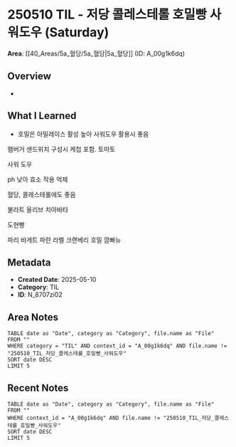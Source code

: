 # 250510 TIL - 저당 콜레스테롤 호밀빵 사워도우 (Saturday)

**Area**: [[40_Areas/5a_혈당/5a_혈당|5a_혈당]] (ID: A_00g1k6dq)


## Overview
-
## What I Learned
- 호밀은 아밀레이스 활성 높아 사워도우 활용시 좋음

  

햄버거 샌드위치 구성시 케첩 포함. 토마토

사워 도우

  

ph 낮아 효소 작용 억제

  

혈당, 콜레스테롤에도 좋음

  

  

불라트 올리브 치아바타

도현빵

  

파리 바게트 파란 라벨 크랜베리 호밀 깜빠뉴


## Metadata
- **Created Date**: 2025-05-10
- **Category**: TIL
- **ID**: N_8707zi02



## Area Notes
```dataview
TABLE date as "Date", category as "Category", file.name as "File"
FROM ""
WHERE category = "TIL" AND context_id = "A_00g1k6dq" AND file.name != "250510_TIL_저당_콜레스테롤_호밀빵_사워도우"
SORT date DESC
LIMIT 5
```

## Recent Notes
```dataview
TABLE date as "Date", category as "Category", file.name as "File"
FROM ""
WHERE context_id = "A_00g1k6dq" AND file.name != "250510_TIL_저당_콜레스테롤_호밀빵_사워도우"
SORT date DESC
LIMIT 5
```
